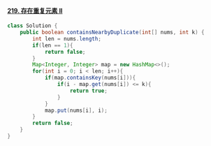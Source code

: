 #### [219. 存在重复元素 II](https://leetcode-cn.com/problems/contains-duplicate-ii/)

```java
class Solution {
    public boolean containsNearbyDuplicate(int[] nums, int k) {
        int len = nums.length;
        if(len == 1){
            return false;
        }
        Map<Integer, Integer> map = new HashMap<>();
        for(int i = 0; i < len; i++){
            if(map.containsKey(nums[i])){
                if(i - map.get(nums[i]) <= k){
                    return true;
                }
            }
            map.put(nums[i], i);
        }
        return false;
    }
}
```

